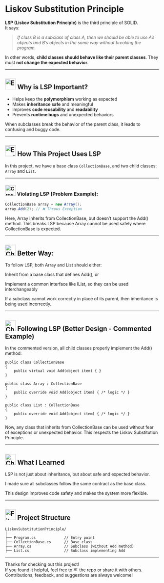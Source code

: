 # Liskov Substitution Principle

**LSP (Liskov Substitution Principle)** is the third principle of SOLID.  
It says:

> *If class B is a subclass of class A, then we should be able to use A’s objects and B’s objects in the same way without breaking the program.*

In other words, **child classes should behave like their parent classes**. They must **not change the expected behavior**.

---

## <a href="https://www.linkedin.com/in/soheilsadeghii/"><img src="https://raw.githubusercontent.com/Tarikul-Islam-Anik/Telegram-Animated-Emojis/main/Smileys/Exploding%20Head.webp" alt="Exploding Head" width="35" height="35" /></a> Why is LSP Important?

- Helps keep the **polymorphism** working as expected
- Makes **inheritance safe** and meaningful
- Improves **code reusability** and **readability**
- Prevents **runtime bugs** and unexpected behaviors

When subclasses break the behavior of the parent class, it leads to confusing and buggy code.

---

## <a href="https://www.linkedin.com/in/soheilsadeghii/"><img src="https://raw.githubusercontent.com/Tarikul-Islam-Anik/Telegram-Animated-Emojis/main/Symbols/Exclamation%20Question%20Mark.webp" alt="Exclamation Question Mark" width="35" height="35" /></a> How This Project Uses LSP

In this project, we have a base class `CollectionBase`, and two child classes: `Array` and `List`.

---

### <a href="https://www.linkedin.com/in/soheilsadeghii/"><img src="https://raw.githubusercontent.com/Tarikul-Islam-Anik/Telegram-Animated-Emojis/main/Symbols/Cross%20Mark.webp" alt="Cross Mark" width="35" height="35" /></a> Violating LSP (Problem Example):
```csharp
CollectionBase array = new Array();
array.Add(2); // ❌ Throws Exception
```
Here, Array inherits from CollectionBase, but doesn’t support the Add() method.
This breaks LSP because Array cannot be used safely where CollectionBase is expected.


---

## <a href="https://www.linkedin.com/in/soheilsadeghii/"><img src="https://raw.githubusercontent.com/Tarikul-Islam-Anik/Telegram-Animated-Emojis/main/Symbols/Check%20Box%20With%20Check.webp" alt="Check Box With Check" width="35" height="35" /></a> Better Way:
To follow LSP, both Array and List should either:

Inherit from a base class that defines Add(), or

Implement a common interface like IList, so they can be used interchangeably

If a subclass cannot work correctly in place of its parent, then inheritance is being used incorrectly.

---

## <a href="https://www.linkedin.com/in/soheilsadeghii/"><img src="https://raw.githubusercontent.com/Tarikul-Islam-Anik/Telegram-Animated-Emojis/main/Symbols/Check%20Mark%20Button.webp" alt="Check Mark Button" width="35" height="35" /></a> Following LSP (Better Design - Commented Example)
In the commented version, all child classes properly implement the Add() method:

``` CSharp
public class CollectionBase
{
    public virtual void Add(object item) { }
}

public class Array : CollectionBase
{
    public override void Add(object item) { /* logic */ }
}

public class List : CollectionBase
{
    public override void Add(object item) { /* logic */ }
}
```
Now, any class that inherits from CollectionBase can be used without fear of exceptions or unexpected behavior. This respects the Liskov Substitution Principle.

---

## <a href="https://www.linkedin.com/in/soheilsadeghii/"><img src="https://raw.githubusercontent.com/Tarikul-Islam-Anik/Telegram-Animated-Emojis/main/Symbols/Check%20Mark%20Button.webp" alt="Check Mark Button" width="35" height="35" /></a> What I Learned

LSP is not just about inheritance, but about safe and expected behavior.

I made sure all subclasses follow the same contract as the base class.

This design improves code safety and makes the system more flexible.

---

## <a href="https://www.linkedin.com/in/soheilsadeghii/"><img src="https://raw.githubusercontent.com/Tarikul-Islam-Anik/Telegram-Animated-Emojis/main/Objects/File%20Folder.webp" alt="File Folder" width="35" height="35" /></a> Project Structure
```
LiskovSubstitutionPrinciple/
│
├── Program.cs             // Entry point
├── CollectionBase.cs      // Base class
├── Array.cs               // Subclass (without Add method)
├── List.cs                // Subclass implementing Add
```
---
Thanks for checking out this project!  
If you found it helpful, feel free to <a href="https://www.linkedin.com/in/soheilsadeghii/"><img src="https://raw.githubusercontent.com/Tarikul-Islam-Anik/Telegram-Animated-Emojis/main/Animals%20and%20Nature/Star.webp" alt="Star" width="15" height="15" /></a> the repo or share it with others.  
Contributions, feedback, and suggestions are always welcome!
<br>
<br>
<!-- ![Visitor Badge](https://visitor-badge.laobi.icu/badge?page_id=SoheilSadeghii.LiskovSubstitutionPrinciple) -->
